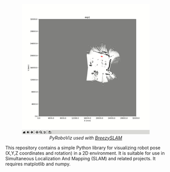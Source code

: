 <p align="center"> 
<img src="roboviz.gif" width=400> 
<br>
<i>PyRoboViz used with <a href="https://github.com/simondlevy/BreezySLAM">BreezySLAM</a></i>
</p>

This repository contains a simple Python library for visualizing robot pose (X,Y,Z coordinates and
rotation) in a 2D environment.  It is suitable for use in Simultaneous Localization And Mapping (SLAM) 
and related projects.  It requires matplotlib and numpy. 
